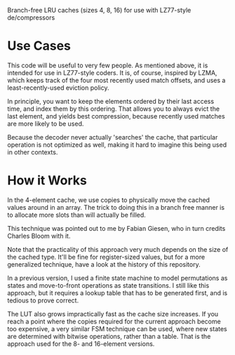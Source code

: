Branch-free LRU caches (sizes 4, 8, 16) for use with LZ77-style de/compressors

Use Cases
=========

This code will be useful to very few people. As mentioned above, it is intended
for use in LZ77-style coders. It is, of course, inspired by LZMA, which keeps
track of the four most recently used match offsets, and uses a
least-recently-used eviction policy.

In principle, you want to keep the elements ordered by their last access time,
and index them by this ordering. That allows you to always evict the last
element, and yields best compression, because recently used matches are more
likely to be used.

Because the decoder never actually 'searches' the cache, that particular
operation is not optimized as well, making it hard to imagine this being used
in other contexts.

How it Works
============

In the 4-element cache, we use copies to physically move the cached values
around in an array. The trick to doing this in a branch free manner is to
allocate more slots than will actually be filled.

This technique was pointed out to me by Fabian Giesen, who in turn credits
Charles Bloom with it.

Note that the practicality of this approach very much depends on the size of the
cached type. It'll be fine for register-sized values, but for a more generalized
technique, have a look at the history of this repository.

In a previous version, I used a finite state machine to model permutations as
states and move-to-front operations as state transitions. I still like this
approach, but it requires a lookup table that has to be generated first, and is
tedious to prove correct.

The LUT also grows impractically fast as the cache size increases. If you reach
a point where the copies required for the current approach become too expensive,
a very similar FSM technique can be used, where new states are determined with
bitwise operations, rather than a table. That is the approach used for the 8-
and 16-element versions.